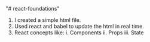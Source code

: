 "# react-foundations" 
1. I created a simple html file.
2. Used react and babel to update the html in real time.
3. React concepts like:
    i.   Components
    ii.  Props
    iii. State